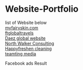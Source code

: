 # Website-Portfolio
list of Website below</br>
[myfairyskin.com](https://www.myfairyskin.com/)</br>
[ftglobaltravels](https://ftglobaltravels.com/)</br>
[Daez global website](https://daezglobal.com/)</br>
[North Walker Consulting](https://www.nwccompliance.ca/registration)</br>
[Happyfreshen cleaning](https://www.happyfreshen.com)</br>
[teamting media](https://teamting.com)




Facebook ads Result
